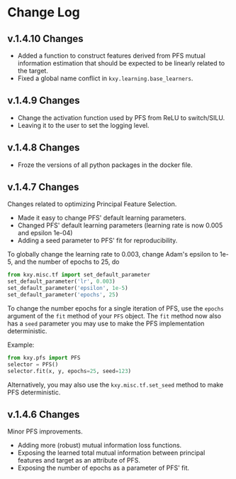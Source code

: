 
# Change Log

## v.1.4.10 Changes

* Added a function to construct features derived from PFS mutual information estimation that should be expected to be linearly related to the target.
* Fixed a global name conflict in `kxy.learning.base_learners`.


## v.1.4.9 Changes

* Change the activation function used by PFS from ReLU to switch/SILU.
* Leaving it to the user to set the logging level.


## v.1.4.8 Changes

* Froze the versions of all python packages in the docker file.


## v.1.4.7 Changes

Changes related to optimizing Principal Feature Selection.

* Made it easy to change PFS' default learning parameters.
* Changed PFS' default learning parameters (learning rate is now 0.005 and epsilon 1e-04)
* Adding a seed parameter to PFS' fit for reproducibility.

To globally change the learning rate to 0.003, change Adam's epsilon to 1e-5, and the number of epochs to 25, do

```Python
from kxy.misc.tf import set_default_parameter
set_default_parameter('lr', 0.003)
set_default_parameter('epsilon', 1e-5)
set_default_parameter('epochs', 25)
```

To change the number epochs for a single iteration of PFS, use the `epochs` argument of the `fit` method of your `PFS` object. The `fit` method now also has a `seed` parameter you may use to make the PFS implementation deterministic.

Example:
```Python
from kxy.pfs import PFS
selector = PFS()
selector.fit(x, y, epochs=25, seed=123)
```

Alternatively, you may also use the `kxy.misc.tf.set_seed` method to make PFS deterministic.


## v.1.4.6 Changes

Minor PFS improvements.

* Adding more (robust) mutual information loss functions.
* Exposing the learned total mutual information between principal features and target as an attribute of PFS.
* Exposing the number of epochs as a parameter of PFS' fit.